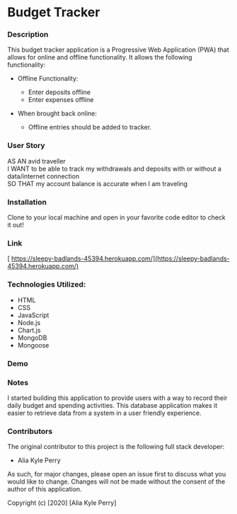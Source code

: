 # Budget Tracker

### Description

This budget tracker application is a Progressive Web Application (PWA) that allows for online and offline functionality.  It allows the following functionality:

* Offline Functionality:
    - Enter deposits offline
    - Enter expenses offline

* When brought back online:
    - Offline entries should be added to tracker.

### User Story

AS AN avid traveller<br>
I WANT to be able to track my withdrawals and deposits with or without a data/internet connection<br>
SO THAT my account balance is accurate when I am traveling<br>

### Installation

Clone to your local machine and open in your favorite code editor to check it out!

### Link

[ https://sleepy-badlands-45394.herokuapp.com/](https://sleepy-badlands-45394.herokuapp.com/)

### Technologies Utilized:

* HTML
* CSS
* JavaScript
* Node.js
* Chart.js
* MongoDB
* Mongoose

### Demo


### Notes

I started building this application to provide users with a way to record their daily budget and spending activities. This database application makes it easier to retrieve data from a system in a user friendly experience.

### Contributors

The original contributor to this project is the following full stack developer:

- Alia Kyle Perry

As such, for major changes, please open an issue first to discuss what you would like to change. Changes will not be made without the consent of the author of this application.

Copyright (c) [2020] [Alia Kyle Perry]